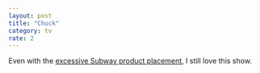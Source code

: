 ```yaml
---
layout: post
title: "Chuck"
category: tv
rate: 2
---
```


Even with the [excessive Subway product placement](https://www.youtube.com/watch?v=BHk52vmjLhU), I still love this show.